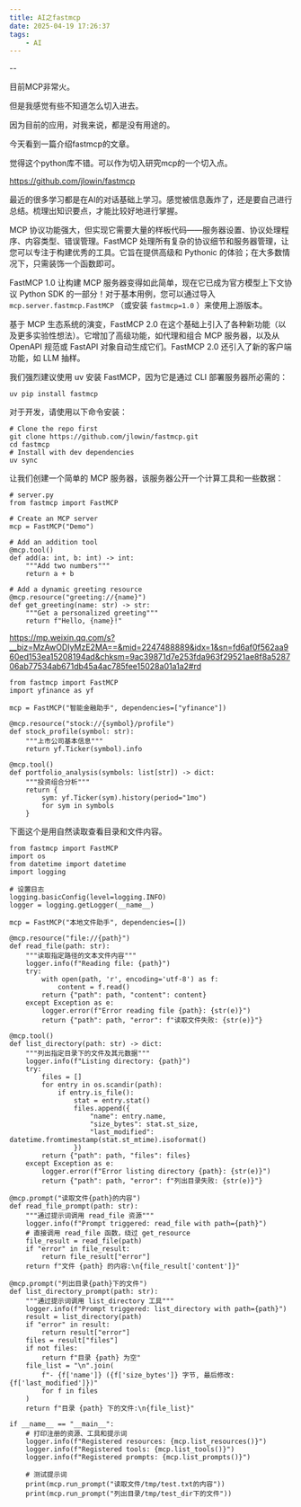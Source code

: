 ```yaml
---
title: AI之fastmcp
date: 2025-04-19 17:26:37
tags:
	- AI
---
```


--

目前MCP非常火。

但是我感觉有些不知道怎么切入进去。

因为目前的应用，对我来说，都是没有用途的。

今天看到一篇介绍fastmcp的文章。

觉得这个python库不错。可以作为切入研究mcp的一个切入点。

https://github.com/jlowin/fastmcp

最近的很多学习都是在AI的对话基础上学习。感觉被信息轰炸了，还是要自己进行总结。梳理出知识要点，才能比较好地进行掌握。

MCP 协议功能强大，但实现它需要大量的样板代码——服务器设置、协议处理程序、内容类型、错误管理。FastMCP 处理所有复杂的协议细节和服务器管理，让您可以专注于构建优秀的工具。它旨在提供高级和 Pythonic 的体验；在大多数情况下，只需装饰一个函数即可。

FastMCP 1.0 让构建 MCP 服务器变得如此简单，现在它已成为官方模型上下文协议 Python SDK 的一部分！对于基本用例，您可以通过导入 `mcp.server.fastmcp.FastMCP` （或安装 `fastmcp=1.0` ）来使用上游版本。

基于 MCP 生态系统的演变，FastMCP 2.0 在这个基础上引入了各种新功能（以及更多实验性想法）。它增加了高级功能，如代理和组合 MCP 服务器，以及从 OpenAPI 规范或 FastAPI 对象自动生成它们。FastMCP 2.0 还引入了新的客户端功能，如 LLM 抽样。

我们强烈建议使用 uv 安装 FastMCP，因为它是通过 CLI 部署服务器所必需的：

```
uv pip install fastmcp
```

对于开发，请使用以下命令安装：

```
# Clone the repo first
git clone https://github.com/jlowin/fastmcp.git
cd fastmcp
# Install with dev dependencies
uv sync
```

让我们创建一个简单的 MCP 服务器，该服务器公开一个计算工具和一些数据：

```
# server.py
from fastmcp import FastMCP

# Create an MCP server
mcp = FastMCP("Demo")

# Add an addition tool
@mcp.tool()
def add(a: int, b: int) -> int:
    """Add two numbers"""
    return a + b

# Add a dynamic greeting resource
@mcp.resource("greeting://{name}")
def get_greeting(name: str) -> str:
    """Get a personalized greeting"""
    return f"Hello, {name}!"
```

https://mp.weixin.qq.com/s?__biz=MzAwODIyMzE2MA==&mid=2247488889&idx=1&sn=fd6af0f562aa960ed153ea15208194ad&chksm=9ac39871d7e253fda963f29521ae8f8a528706ab77534ab671db45a4ac785fee15028a01a1a2#rd

```
from fastmcp import FastMCP
import yfinance as yf

mcp = FastMCP("智能金融助手", dependencies=["yfinance"])

@mcp.resource("stock://{symbol}/profile")
def stock_profile(symbol: str):
    """上市公司基本信息"""
    return yf.Ticker(symbol).info

@mcp.tool()
def portfolio_analysis(symbols: list[str]) -> dict:
    """投资组合分析"""
    return {
        sym: yf.Ticker(sym).history(period="1mo")
        for sym in symbols
    }
```

下面这个是用自然读取查看目录和文件内容。



```
from fastmcp import FastMCP
import os
from datetime import datetime
import logging

# 设置日志
logging.basicConfig(level=logging.INFO)
logger = logging.getLogger(__name__)

mcp = FastMCP("本地文件助手", dependencies=[])

@mcp.resource("file://{path}")
def read_file(path: str):
    """读取指定路径的文本文件内容"""
    logger.info(f"Reading file: {path}")
    try:
        with open(path, 'r', encoding='utf-8') as f:
            content = f.read()
        return {"path": path, "content": content}
    except Exception as e:
        logger.error(f"Error reading file {path}: {str(e)}")
        return {"path": path, "error": f"读取文件失败: {str(e)}"}

@mcp.tool()
def list_directory(path: str) -> dict:
    """列出指定目录下的文件及其元数据"""
    logger.info(f"Listing directory: {path}")
    try:
        files = []
        for entry in os.scandir(path):
            if entry.is_file():
                stat = entry.stat()
                files.append({
                    "name": entry.name,
                    "size_bytes": stat.st_size,
                    "last_modified": datetime.fromtimestamp(stat.st_mtime).isoformat()
                })
        return {"path": path, "files": files}
    except Exception as e:
        logger.error(f"Error listing directory {path}: {str(e)}")
        return {"path": path, "error": f"列出目录失败: {str(e)}"}

@mcp.prompt("读取文件{path}的内容")
def read_file_prompt(path: str):
    """通过提示词调用 read_file 资源"""
    logger.info(f"Prompt triggered: read_file with path={path}")
    # 直接调用 read_file 函数，绕过 get_resource
    file_result = read_file(path)
    if "error" in file_result:
        return file_result["error"]
    return f"文件 {path} 的内容:\n{file_result['content']}"

@mcp.prompt("列出目录{path}下的文件")
def list_directory_prompt(path: str):
    """通过提示词调用 list_directory 工具"""
    logger.info(f"Prompt triggered: list_directory with path={path}")
    result = list_directory(path)
    if "error" in result:
        return result["error"]
    files = result["files"]
    if not files:
        return f"目录 {path} 为空"
    file_list = "\n".join(
        f"- {f['name']} ({f['size_bytes']} 字节, 最后修改: {f['last_modified']})"
        for f in files
    )
    return f"目录 {path} 下的文件:\n{file_list}"

if __name__ == "__main__":
    # 打印注册的资源、工具和提示词
    logger.info(f"Registered resources: {mcp.list_resources()}")
    logger.info(f"Registered tools: {mcp.list_tools()}")
    logger.info(f"Registered prompts: {mcp.list_prompts()}")

    # 测试提示词
    print(mcp.run_prompt("读取文件/tmp/test.txt的内容"))
    print(mcp.run_prompt("列出目录/tmp/test_dir下的文件"))
```

